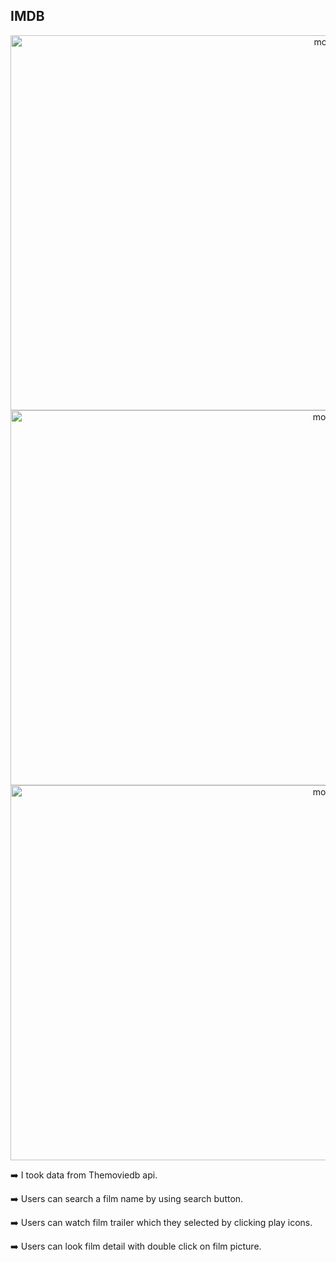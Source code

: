 ## IMDB 
<p align="center">
  <img width="1000" height="600" alt="movie1" src="https://user-images.githubusercontent.com/63063197/99883198-d7a69d00-2bf3-11eb-857c-d60be884abe4.png">
  <img width="1000" height="600" alt="movie2" src="https://user-images.githubusercontent.com/63063197/99883201-d9706080-2bf3-11eb-916f-f207a30ced36.png">
<img width="1000" height="600" alt="movie3" src="https://user-images.githubusercontent.com/63063197/99883203-db3a2400-2bf3-11eb-84f5-53996ec50e72.png">
  </p>
  <p> ➡️  I took data from Themoviedb api.  </p>
  <p> ➡️  Users can search a film name by using search button. </p>
  <p> ➡️  Users can watch film trailer which they selected by clicking play icons.</p>
  <p> ➡️  Users can look film detail with double click on film picture. </p>
 
